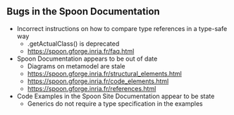 ## Bugs in the Spoon Documentation
* Incorrect instructions on how to compare type references in a type-safe way
  * .getActualClass() is deprecated
  * https://spoon.gforge.inria.fr/faq.html
* Spoon Documentation appears to be out of date
  * Diagrams on metamodel are stale
  * https://spoon.gforge.inria.fr/structural_elements.html
  * https://spoon.gforge.inria.fr/code_elements.html
  * https://spoon.gforge.inria.fr/references.html
* Code Examples in the Spoon Site Documentation appear to be state
  * Generics do not require a type specification in the examples
